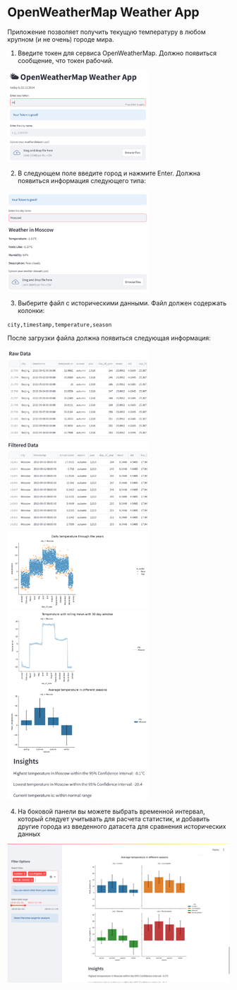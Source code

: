 # OpenWeatherMap Weather App

Приложение позволяет получить текущую температуру в любом крупном (и не очень) городе мира.
1. Введите токен для сервиса OpenWeatherMap. Должно появиться сообщение, что токен рабочий.

<img src="img/token_checked.png" width="320">

2. В следующем поле введите город и нажмите Enter. Должна появиться информация следующего типа:

<img src="img/city_entered.png" width="320">

3. Выберите файл с историческими данными. Файл должен содержать колонки:

`city,timestamp,temperature,season`

После загрузки файла должна появиться следующая информация:

<img src="img/raw_data.png" width="320">
<img src="img/filtered_data.png" width="320">
<img src="img/daily_temp.png" width="320">
<img src="img/roll_mean.png" width="320">
<img src="img/avg_and_outliers.png" width="320">
<img src="img/insights.png" width="320">

4. На боковой панели вы можете выбрать временной интервал, который следует учитывать для расчета статистик, и добавить другие города из введенного датасета для сравнения исторических данных

<img src="img/select_cities_and_dates.png" width="640">

